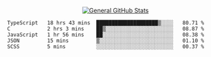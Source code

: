 <p align="center">
  <a href="https://github.com/AndyDevv">
    <img src="https://github-readme-stats.vercel.app/api?username=AndyDevv&custom_title=General%20GitHub%20Stats&theme=aura_dark" alt="General GitHub Stats">
  </a>
</p>

<!--START_SECTION:waka-->
```text
TypeScript   18 hrs 43 mins  ████████████████████▒░░░░   80.71 % 
C            2 hrs 3 mins    ██▒░░░░░░░░░░░░░░░░░░░░░░   08.87 % 
JavaScript   1 hr 56 mins    ██░░░░░░░░░░░░░░░░░░░░░░░   08.38 % 
JSON         15 mins         ▒░░░░░░░░░░░░░░░░░░░░░░░░   01.10 % 
SCSS         5 mins          ░░░░░░░░░░░░░░░░░░░░░░░░░   00.37 % 
```
<!--END_SECTION:waka-->
